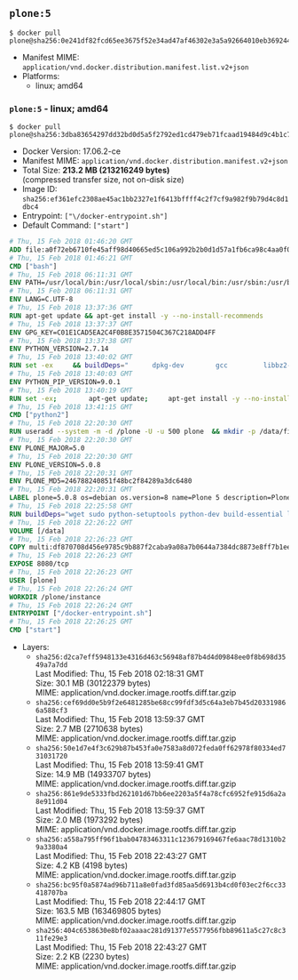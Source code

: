 ## `plone:5`

```console
$ docker pull plone@sha256:0e241df82fcd65ee3675f52e34ad47af46302e3a5a92664010eb369244aa2a26
```

-	Manifest MIME: `application/vnd.docker.distribution.manifest.list.v2+json`
-	Platforms:
	-	linux; amd64

### `plone:5` - linux; amd64

```console
$ docker pull plone@sha256:3dba83654297dd32bd0d5a5f2792ed1cd479eb71fcaad19484d9c4b1c7f12968
```

-	Docker Version: 17.06.2-ce
-	Manifest MIME: `application/vnd.docker.distribution.manifest.v2+json`
-	Total Size: **213.2 MB (213216249 bytes)**  
	(compressed transfer size, not on-disk size)
-	Image ID: `sha256:ef361efc2308ae45ac1bb2327e1f6413bffff4c2f7cf9a982f9b79d4c8d1dbc4`
-	Entrypoint: `["\/docker-entrypoint.sh"]`
-	Default Command: `["start"]`

```dockerfile
# Thu, 15 Feb 2018 01:46:20 GMT
ADD file:a0f72eb6710fe45aff98d40665ed5c106a992b2b0d1d57a1fb6ca98c4aa0f0a6 in / 
# Thu, 15 Feb 2018 01:46:21 GMT
CMD ["bash"]
# Thu, 15 Feb 2018 06:11:31 GMT
ENV PATH=/usr/local/bin:/usr/local/sbin:/usr/local/bin:/usr/sbin:/usr/bin:/sbin:/bin
# Thu, 15 Feb 2018 06:11:31 GMT
ENV LANG=C.UTF-8
# Thu, 15 Feb 2018 13:37:36 GMT
RUN apt-get update && apt-get install -y --no-install-recommends 		ca-certificates 		libgdbm3 		libreadline6 		libsqlite3-0 		libssl1.0.0 	&& rm -rf /var/lib/apt/lists/*
# Thu, 15 Feb 2018 13:37:37 GMT
ENV GPG_KEY=C01E1CAD5EA2C4F0B8E3571504C367C218ADD4FF
# Thu, 15 Feb 2018 13:37:38 GMT
ENV PYTHON_VERSION=2.7.14
# Thu, 15 Feb 2018 13:40:02 GMT
RUN set -ex 	&& buildDeps=" 		dpkg-dev 		gcc 		libbz2-dev 		libc6-dev 		libdb-dev 		libgdbm-dev 		libncursesw5-dev 		libreadline-dev 		libsqlite3-dev 		libssl-dev 		make 		tcl-dev 		tk-dev 		wget 		xz-utils 		zlib1g-dev 		$(command -v gpg > /dev/null || echo 'gnupg dirmngr') 	" 	&& apt-get update && apt-get install -y $buildDeps --no-install-recommends && rm -rf /var/lib/apt/lists/* 		&& wget -O python.tar.xz "https://www.python.org/ftp/python/${PYTHON_VERSION%%[a-z]*}/Python-$PYTHON_VERSION.tar.xz" 	&& wget -O python.tar.xz.asc "https://www.python.org/ftp/python/${PYTHON_VERSION%%[a-z]*}/Python-$PYTHON_VERSION.tar.xz.asc" 	&& export GNUPGHOME="$(mktemp -d)" 	&& gpg --keyserver ha.pool.sks-keyservers.net --recv-keys "$GPG_KEY" 	&& gpg --batch --verify python.tar.xz.asc python.tar.xz 	&& rm -rf "$GNUPGHOME" python.tar.xz.asc 	&& mkdir -p /usr/src/python 	&& tar -xJC /usr/src/python --strip-components=1 -f python.tar.xz 	&& rm python.tar.xz 		&& cd /usr/src/python 	&& gnuArch="$(dpkg-architecture --query DEB_BUILD_GNU_TYPE)" 	&& ./configure 		--build="$gnuArch" 		--enable-shared 		--enable-unicode=ucs4 	&& make -j "$(nproc)" 	&& make install 	&& ldconfig 		&& apt-get purge -y --auto-remove $buildDeps 		&& find /usr/local -depth 		\( 			\( -type d -a \( -name test -o -name tests \) \) 			-o 			\( -type f -a \( -name '*.pyc' -o -name '*.pyo' \) \) 		\) -exec rm -rf '{}' + 	&& rm -rf /usr/src/python
# Thu, 15 Feb 2018 13:40:03 GMT
ENV PYTHON_PIP_VERSION=9.0.1
# Thu, 15 Feb 2018 13:40:19 GMT
RUN set -ex; 		apt-get update; 	apt-get install -y --no-install-recommends wget; 	rm -rf /var/lib/apt/lists/*; 		wget -O get-pip.py 'https://bootstrap.pypa.io/get-pip.py'; 		apt-get purge -y --auto-remove wget; 		python get-pip.py 		--disable-pip-version-check 		--no-cache-dir 		"pip==$PYTHON_PIP_VERSION" 	; 	pip --version; 		find /usr/local -depth 		\( 			\( -type d -a \( -name test -o -name tests \) \) 			-o 			\( -type f -a \( -name '*.pyc' -o -name '*.pyo' \) \) 		\) -exec rm -rf '{}' +; 	rm -f get-pip.py
# Thu, 15 Feb 2018 13:41:15 GMT
CMD ["python2"]
# Thu, 15 Feb 2018 22:20:30 GMT
RUN useradd --system -m -d /plone -U -u 500 plone  && mkdir -p /data/filestorage /data/blobstorage  && chown -R plone:plone /data
# Thu, 15 Feb 2018 22:20:30 GMT
ENV PLONE_MAJOR=5.0
# Thu, 15 Feb 2018 22:20:30 GMT
ENV PLONE_VERSION=5.0.8
# Thu, 15 Feb 2018 22:20:31 GMT
ENV PLONE_MD5=246788240851f48bc2f84289a3dc6480
# Thu, 15 Feb 2018 22:20:31 GMT
LABEL plone=5.0.8 os=debian os.version=8 name=Plone 5 description=Plone image, based on Unified Installer maintainer=Plone Community
# Thu, 15 Feb 2018 22:25:58 GMT
RUN buildDeps="wget sudo python-setuptools python-dev build-essential libssl-dev libxml2-dev libxslt1-dev libbz2-dev libjpeg62-turbo-dev libtiff5-dev libopenjp2-7-dev"  && runDeps="libxml2 libxslt1.1 libjpeg62 rsync lynx wv libtiff5 libopenjp2-7 poppler-utils"  && apt-get update  && apt-get install -y --no-install-recommends $buildDeps  && wget -O Plone.tgz https://launchpad.net/plone/$PLONE_MAJOR/$PLONE_VERSION/+download/Plone-$PLONE_VERSION-UnifiedInstaller.tgz  && echo "$PLONE_MD5 Plone.tgz" | md5sum -c -  && tar -xzf Plone.tgz  && ./Plone-$PLONE_VERSION-UnifiedInstaller/install.sh       --password=admin       --daemon-user=plone       --owner=plone       --group=plone       --target=/plone       --instance=instance       --var=/data       none  && cd /plone/instance  && sed -i 's/parts =/parts =\n    zeoserver/g' buildout.cfg  && echo '\n[zeoserver]\n<= zeoserver_base\nrecipe = plone.recipe.zeoserver' >> buildout.cfg  && sudo -u plone bin/buildout  && chown -R plone:plone /plone /data  && rm -rf /Plone*  && SUDO_FORCE_REMOVE=yes apt-get remove --purge -y $buildDeps && apt-get install -y --no-install-recommends $runDeps  && apt-get clean  && rm -rf /var/lib/apt/lists/*  && rm -rf /plone/buildout-cache/downloads/*  && rm -rf /plone/Plone-docs  && find /plone \( -type f -a -name '*.pyc' -o -name '*.pyo' \) -exec rm -rf '{}' +
# Thu, 15 Feb 2018 22:26:22 GMT
VOLUME [/data]
# Thu, 15 Feb 2018 22:26:23 GMT
COPY multi:df870708d456e9785c9b887f2caba9a08a7b0644a7384dc8873e8ff7b1eed3b4 in / 
# Thu, 15 Feb 2018 22:26:23 GMT
EXPOSE 8080/tcp
# Thu, 15 Feb 2018 22:26:23 GMT
USER [plone]
# Thu, 15 Feb 2018 22:26:24 GMT
WORKDIR /plone/instance
# Thu, 15 Feb 2018 22:26:24 GMT
ENTRYPOINT ["/docker-entrypoint.sh"]
# Thu, 15 Feb 2018 22:26:25 GMT
CMD ["start"]
```

-	Layers:
	-	`sha256:d2ca7eff5948133e4316d463c56948af87b4d4d09848ee0f8b698d3549a7a7dd`  
		Last Modified: Thu, 15 Feb 2018 02:18:31 GMT  
		Size: 30.1 MB (30122379 bytes)  
		MIME: application/vnd.docker.image.rootfs.diff.tar.gzip
	-	`sha256:cef69dd0e5b9f2e6481285be68cc99fdf3d5c64a3eb7b45d203319866a588cf3`  
		Last Modified: Thu, 15 Feb 2018 13:59:37 GMT  
		Size: 2.7 MB (2710638 bytes)  
		MIME: application/vnd.docker.image.rootfs.diff.tar.gzip
	-	`sha256:50e1d7e4f3c629b87b453fa0e7583a8d072feda0ff62978f80334ed731031720`  
		Last Modified: Thu, 15 Feb 2018 13:59:41 GMT  
		Size: 14.9 MB (14933707 bytes)  
		MIME: application/vnd.docker.image.rootfs.diff.tar.gzip
	-	`sha256:861e9de5333fbd262101d67bb6ee2203a5f4a78cfc6952fe915d6a2a8e911d04`  
		Last Modified: Thu, 15 Feb 2018 13:59:37 GMT  
		Size: 2.0 MB (1973292 bytes)  
		MIME: application/vnd.docker.image.rootfs.diff.tar.gzip
	-	`sha256:a558a795ff96f1bab04783463311c123679169467fe6aac78d1310b29a3380a4`  
		Last Modified: Thu, 15 Feb 2018 22:43:27 GMT  
		Size: 4.2 KB (4198 bytes)  
		MIME: application/vnd.docker.image.rootfs.diff.tar.gzip
	-	`sha256:bc95f0a5874ad96b711a8e0fad3fd85aa5d6913b4cd0f03ec2f6cc33418707ba`  
		Last Modified: Thu, 15 Feb 2018 22:44:17 GMT  
		Size: 163.5 MB (163469805 bytes)  
		MIME: application/vnd.docker.image.rootfs.diff.tar.gzip
	-	`sha256:404c6538630e8bf02aaaac281d91377e5577956fbb89611a5c27c8c311fe29e3`  
		Last Modified: Thu, 15 Feb 2018 22:43:27 GMT  
		Size: 2.2 KB (2230 bytes)  
		MIME: application/vnd.docker.image.rootfs.diff.tar.gzip
